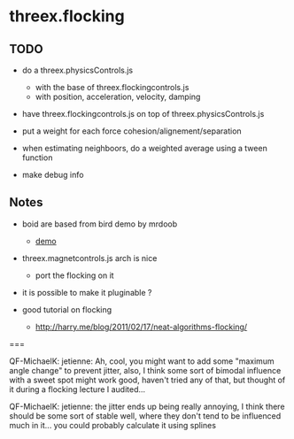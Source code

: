 threex.flocking
===============

## TODO

* do a threex.physicsControls.js
    - with the base of threex.flockingcontrols.js
    - with position, acceleration, velocity, damping
* have threex.flockingcontrols.js on top of threex.physicsControls.js

* put a weight for each force cohesion/alignement/separation
* when estimating neighboors, do a weighted average using a tween function
* make debug info

## Notes
* boid are based from bird demo by mrdoob
  * [demo](http://threejs.org/examples/canvas_geometry_birds.html)

* threex.magnetcontrols.js arch is nice
  * port the flocking on it

* it is possible to make it pluginable ?

* good tutorial on flocking
  * http://harry.me/blog/2011/02/17/neat-algorithms-flocking/



===

QF-MichaelK: jetienne: Ah, cool, you might want to add some "maximum angle change" to prevent jitter, also, I think some sort of bimodal influence with a sweet spot might work good, haven't tried any of that, but thought of it during a flocking lecture I audited...

QF-MichaelK: jetienne: the jitter ends up being really annoying, I think there should be some sort of stable well, where they don't tend to be influenced much in it... you could probably calculate it using splines